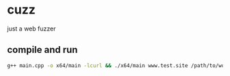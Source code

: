 # cuzz

just a web fuzzer

## compile and run

```bash
g++ main.cpp -o x64/main -lcurl && ./x64/main www.test.site /path/to/wordlist.txt
```
